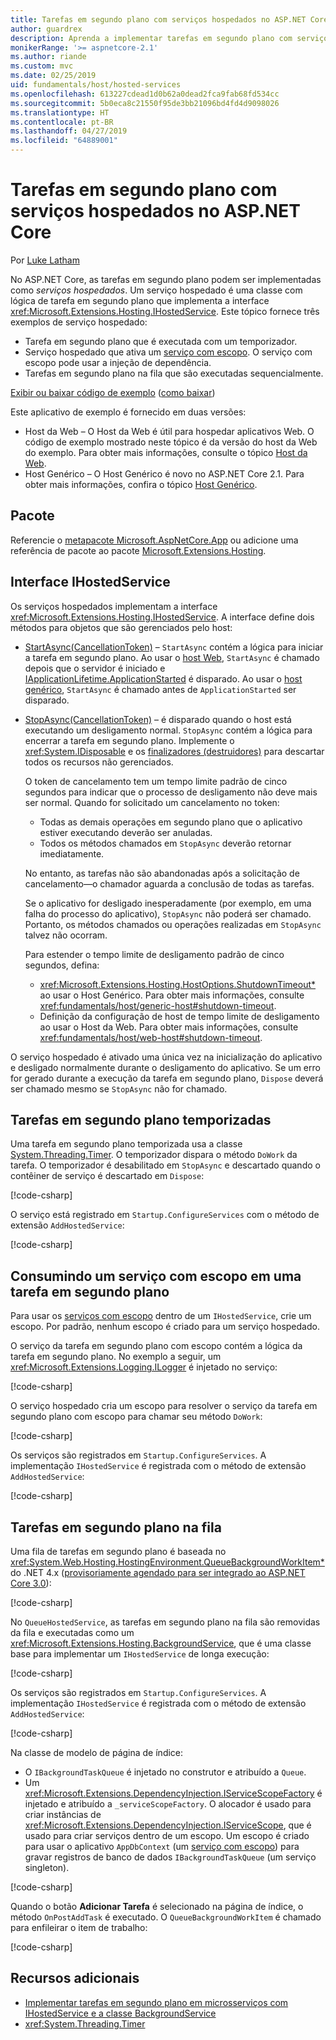 ```yaml
---
title: Tarefas em segundo plano com serviços hospedados no ASP.NET Core
author: guardrex
description: Aprenda a implementar tarefas em segundo plano com serviços hospedados no ASP.NET Core.
monikerRange: '>= aspnetcore-2.1'
ms.author: riande
ms.custom: mvc
ms.date: 02/25/2019
uid: fundamentals/host/hosted-services
ms.openlocfilehash: 613227cdead1d0b62a0dead2fca9fab68fd534cc
ms.sourcegitcommit: 5b0eca8c21550f95de3bb21096bd4fd4d9098026
ms.translationtype: HT
ms.contentlocale: pt-BR
ms.lasthandoff: 04/27/2019
ms.locfileid: "64889001"
---
```

# <a name="background-tasks-with-hosted-services-in-aspnet-core"></a>Tarefas em segundo plano com serviços hospedados no ASP.NET Core

Por [Luke Latham](https://github.com/guardrex)

No ASP.NET Core, as tarefas em segundo plano podem ser implementadas como *serviços hospedados*. Um serviço hospedado é uma classe com lógica de tarefa em segundo plano que implementa a interface <xref:Microsoft.Extensions.Hosting.IHostedService>. Este tópico fornece três exemplos de serviço hospedado:

* Tarefa em segundo plano que é executada com um temporizador.
* Serviço hospedado que ativa um [serviço com escopo](xref:fundamentals/dependency-injection#service-lifetimes). O serviço com escopo pode usar a injeção de dependência.
* Tarefas em segundo plano na fila que são executadas sequencialmente.

[Exibir ou baixar código de exemplo](https://github.com/aspnet/AspNetCore.Docs/tree/master/aspnetcore/fundamentals/host/hosted-services/samples/) ([como baixar](xref:index#how-to-download-a-sample))

Este aplicativo de exemplo é fornecido em duas versões:

* Host da Web &ndash; O Host da Web é útil para hospedar aplicativos Web. O código de exemplo mostrado neste tópico é da versão do host da Web do exemplo. Para obter mais informações, consulte o tópico [Host da Web](xref:fundamentals/host/web-host).
* Host Genérico &ndash; O Host Genérico é novo no ASP.NET Core 2.1. Para obter mais informações, confira o tópico [Host Genérico](xref:fundamentals/host/generic-host).

## <a name="package"></a>Pacote

Referencie o [metapacote Microsoft.AspNetCore.App](xref:fundamentals/metapackage-app) ou adicione uma referência de pacote ao pacote [Microsoft.Extensions.Hosting](https://www.nuget.org/packages/Microsoft.Extensions.Hosting).

## <a name="ihostedservice-interface"></a>Interface IHostedService

Os serviços hospedados implementam a interface <xref:Microsoft.Extensions.Hosting.IHostedService>. A interface define dois métodos para objetos que são gerenciados pelo host:

* [StartAsync(CancellationToken)](xref:Microsoft.Extensions.Hosting.IHostedService.StartAsync*) &ndash; `StartAsync` contém a lógica para iniciar a tarefa em segundo plano. Ao usar o [host Web](xref:fundamentals/host/web-host), `StartAsync` é chamado depois que o servidor é iniciado e [IApplicationLifetime.ApplicationStarted](xref:Microsoft.AspNetCore.Hosting.IApplicationLifetime.ApplicationStarted*) é disparado. Ao usar o [host genérico](xref:fundamentals/host/generic-host), `StartAsync` é chamado antes de `ApplicationStarted` ser disparado.

* [StopAsync(CancellationToken)](xref:Microsoft.Extensions.Hosting.IHostedService.StopAsync*) &ndash; é disparado quando o host está executando um desligamento normal. `StopAsync` contém a lógica para encerrar a tarefa em segundo plano. Implemente o <xref:System.IDisposable> e os [finalizadores (destruidores)](/dotnet/csharp/programming-guide/classes-and-structs/destructors) para descartar todos os recursos não gerenciados.

  O token de cancelamento tem um tempo limite padrão de cinco segundos para indicar que o processo de desligamento não deve mais ser normal. Quando for solicitado um cancelamento no token:

  * Todas as demais operações em segundo plano que o aplicativo estiver executando deverão ser anuladas.
  * Todos os métodos chamados em `StopAsync` deverão retornar imediatamente.

  No entanto, as tarefas não são abandonadas após a solicitação de cancelamento&mdash;o chamador aguarda a conclusão de todas as tarefas.

  Se o aplicativo for desligado inesperadamente (por exemplo, em uma falha do processo do aplicativo), `StopAsync` não poderá ser chamado. Portanto, os métodos chamados ou operações realizadas em `StopAsync` talvez não ocorram.

  Para estender o tempo limite de desligamento padrão de cinco segundos, defina:

  * <xref:Microsoft.Extensions.Hosting.HostOptions.ShutdownTimeout*> ao usar o Host Genérico. Para obter mais informações, consulte <xref:fundamentals/host/generic-host#shutdown-timeout>.
  * Definição da configuração de host de tempo limite de desligamento ao usar o Host da Web. Para obter mais informações, consulte <xref:fundamentals/host/web-host#shutdown-timeout>.

O serviço hospedado é ativado uma única vez na inicialização do aplicativo e desligado normalmente durante o desligamento do aplicativo. Se um erro for gerado durante a execução da tarefa em segundo plano, `Dispose` deverá ser chamado mesmo se `StopAsync` não for chamado.

## <a name="timed-background-tasks"></a>Tarefas em segundo plano temporizadas

Uma tarefa em segundo plano temporizada usa a classe [System.Threading.Timer](xref:System.Threading.Timer). O temporizador dispara o método `DoWork` da tarefa. O temporizador é desabilitado em `StopAsync` e descartado quando o contêiner de serviço é descartado em `Dispose`:

[!code-csharp[](hosted-services/samples/2.x/BackgroundTasksSample-WebHost/Services/TimedHostedService.cs?name=snippet1&highlight=15-16,30,37)]

O serviço está registrado em `Startup.ConfigureServices` com o método de extensão `AddHostedService`:

[!code-csharp[](hosted-services/samples/2.x/BackgroundTasksSample-WebHost/Startup.cs?name=snippet1)]

## <a name="consuming-a-scoped-service-in-a-background-task"></a>Consumindo um serviço com escopo em uma tarefa em segundo plano

Para usar os [serviços com escopo](xref:fundamentals/dependency-injection#service-lifetimes) dentro de um `IHostedService`, crie um escopo. Por padrão, nenhum escopo é criado para um serviço hospedado.

O serviço da tarefa em segundo plano com escopo contém a lógica da tarefa em segundo plano. No exemplo a seguir, um <xref:Microsoft.Extensions.Logging.ILogger> é injetado no serviço:

[!code-csharp[](hosted-services/samples/2.x/BackgroundTasksSample-WebHost/Services/ScopedProcessingService.cs?name=snippet1)]

O serviço hospedado cria um escopo para resolver o serviço da tarefa em segundo plano com escopo para chamar seu método `DoWork`:

[!code-csharp[](hosted-services/samples/2.x/BackgroundTasksSample-WebHost/Services/ConsumeScopedServiceHostedService.cs?name=snippet1&highlight=29-36)]

Os serviços são registrados em `Startup.ConfigureServices`. A implementação `IHostedService` é registrada com o método de extensão `AddHostedService`:

[!code-csharp[](hosted-services/samples/2.x/BackgroundTasksSample-WebHost/Startup.cs?name=snippet2)]

## <a name="queued-background-tasks"></a>Tarefas em segundo plano na fila

Uma fila de tarefas em segundo plano é baseada no <xref:System.Web.Hosting.HostingEnvironment.QueueBackgroundWorkItem*> do .NET 4.x ([provisoriamente agendado para ser integrado ao ASP.NET Core 3.0](https://github.com/aspnet/Hosting/issues/1280)):

[!code-csharp[](hosted-services/samples/2.x/BackgroundTasksSample-WebHost/Services/BackgroundTaskQueue.cs?name=snippet1)]

No `QueueHostedService`, as tarefas em segundo plano na fila são removidas da fila e executadas como um <xref:Microsoft.Extensions.Hosting.BackgroundService>, que é uma classe base para implementar um `IHostedService` de longa execução:

[!code-csharp[](hosted-services/samples/2.x/BackgroundTasksSample-WebHost/Services/QueuedHostedService.cs?name=snippet1&highlight=21,25)]

Os serviços são registrados em `Startup.ConfigureServices`. A implementação `IHostedService` é registrada com o método de extensão `AddHostedService`:

[!code-csharp[](hosted-services/samples/2.x/BackgroundTasksSample-WebHost/Startup.cs?name=snippet3)]

Na classe de modelo de página de índice:

* O `IBackgroundTaskQueue` é injetado no construtor e atribuído a `Queue`.
* Um <xref:Microsoft.Extensions.DependencyInjection.IServiceScopeFactory> é injetado e atribuído a `_serviceScopeFactory`. O alocador é usado para criar instâncias de <xref:Microsoft.Extensions.DependencyInjection.IServiceScope>, que é usado para criar serviços dentro de um escopo. Um escopo é criado para usar o aplicativo `AppDbContext` (um [serviço com escopo](xref:fundamentals/dependency-injection#service-lifetimes)) para gravar registros de banco de dados `IBackgroundTaskQueue` (um serviço singleton).

[!code-csharp[](hosted-services/samples/2.x/BackgroundTasksSample-WebHost/Pages/Index.cshtml.cs?name=snippet1)]

Quando o botão **Adicionar Tarefa** é selecionado na página de índice, o método `OnPostAddTask` é executado. O `QueueBackgroundWorkItem` é chamado para enfileirar o item de trabalho:

[!code-csharp[](hosted-services/samples/2.x/BackgroundTasksSample-WebHost/Pages/Index.cshtml.cs?name=snippet2)]

## <a name="additional-resources"></a>Recursos adicionais

* [Implementar tarefas em segundo plano em microsserviços com IHostedService e a classe BackgroundService](/dotnet/standard/microservices-architecture/multi-container-microservice-net-applications/background-tasks-with-ihostedservice)
* <xref:System.Threading.Timer>
